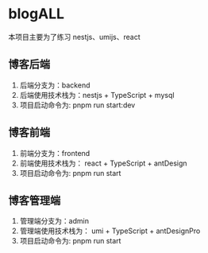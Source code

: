 # blogALL

本项目主要为了练习 nestjs、umijs、react

## 博客后端

1. 后端分支为：backend
2. 后端使用技术栈为：nestjs + TypeScript + mysql
3. 项目启动命令为: pnpm run start:dev

## 博客前端

1. 前端分支为：frontend
2. 前端使用技术栈为： react + TypeScript + antDesign
3. 项目启动命令为: pnpm run start

## 博客管理端

1. 管理端分支为：admin
2. 管理端使用技术栈为： umi + TypeScript + antDesignPro
3. 项目启动命令为: pnpm run start
